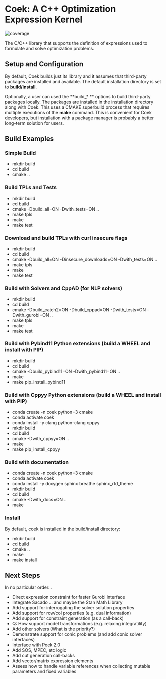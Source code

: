 # Coek: A C++ Optimization Expression Kernel

![coverage](https://gitlab.com/coopr/coek/badges/master/coverage.svg)


The C/C++ library that supports the definition of expressions used to
formulate and solve optimization problems.

## Setup and Configuration

By default, Coek builds just its library and it assumes that third-party
packages are installed and available.  The default installation directory
is set to **build/install**.

Optionally, a user can used the **build\_\* ** options to build
third-party packages locally. The packages are installed in the
installation directory along with Coek.  This uses a CMAKE superbuild
process that requires multiple executions of the **make** command.
This is convenient for Coek developers, but installation with a package
manager is probably a better long-term solution for users.

## Build Examples

### Simple Build

* mkdir build
* cd build
* cmake ..

### Build TPLs and Tests

* mkdir build
* cd build
* cmake -Dbuild\_all=ON -Dwith\_tests=ON ..
* make tpls
* make
* make test

### Download and build TPLs with curl insecure flags

* mkdir build
* cd build
* cmake -Dbuild\_all=ON -Dinsecure\_downloads=ON -Dwith\_tests=ON ..
* make tpls
* make
* make test

### Build with Solvers and CppAD (for NLP solvers)

* mkdir build
* cd build
* cmake -Dbuild\_catch2=ON -Dbuild\_cppad=ON -Dwith\_tests=ON -Dwith\_gurobi=ON ..
* make tpls
* make
* make test

### Build with Pybind11 Python extensions (build a WHEEL and install with PIP)

* mkdir build
* cd build
* cmake -Dbuild\_pybind11=ON -Dwith\_pybind11=ON ..
* make
* make pip\_install\_pybind11

### Build with Cppyy Python extensions (build a WHEEL and install with PIP)

* conda create -n coek python=3 cmake
* conda activate coek
* conda install -y clang python-clang cppyy
* mkdir build
* cd build
* cmake -Dwith\_cppyy=ON ..
* make
* make pip\_install\_cppyy

### Build with documentation

* conda create -n coek python=3 cmake
* conda activate coek
* conda install -y doxygen sphinx breathe sphinx\_rtd\_theme
* mkdir build
* cd build
* cmake -Dwith\_docs=ON ..
* make


### Install

By default, coek is installed in the build/install directory:

* mkdir build
* cd build
* cmake ..
* make
* make install


## Next Steps

In no particular order...

* Direct expression constraint for faster Gurobi interface
* Integrate Sacado ... and maybe the Stan Math Library
* Add support for interrogating the solver solution properties
* Add support for row/col properties (e.g. dual information)
* Add support for constraint generation (as a call-back)
* Q: How support model transformations (e.g. relaxing integratility)
* Add other solvers (What is the priority?)
* Demonstrate support for conic problems (and add conic solver interfaces)
* Interface with Poek 2.0
* Add SOS, MPEC, etc logic
* Add cut generation call-backs
* Add vector/matrix expression elements
* Assess how to handle variable references when collecting mutable parameters and fixed variables
